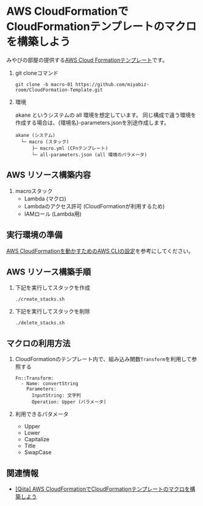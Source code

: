 # AWS CloudFormationでCloudFormationテンプレートのマクロを構築しよう
みやびの部屋の提供する[AWS Cloud Formationテンプレート](https://github.com/miyabiz-room/CloudFormation-Template/tree/main)です。

1.  git cloneコマンド

    ```
    git clone -b macro-01 https://github.com/miyabiz-room/CloudFormation-Template.git
    ```

2.  環境

    akane というシステムの all 環境を想定しています。
    同じ構成で違う環境を作成する場合は、{環境名}-parameters.jsonを別途作成します。

    ```
    akane (システム)
      └─ macro (スタック)
          ├─ macro.yml (CFnテンプレート)
          └─ all-parameters.json (all 環境のパラメータ)
    ```

## AWS リソース構築内容
  1. macroスタック
      - Lambda (マクロ)
      - Lambdaのアクセス許可 (CloudFormationが利用するため)
      - IAMロール (Lambda用)

## 実行環境の準備
[AWS CloudFormationを動かすためのAWS CLIの設定](https://qiita.com/miyabiz/items/fed11796f0ea2b7608f4)を参考にしてください。

## AWS リソース構築手順
1.  下記を実行してスタックを作成

    ```
    ./create_stacks.sh
    ```

2.  下記を実行してスタックを削除

    ```
    ./delete_stacks.sh
    ```

## マクロの利用方法
1.  CloudFormationのテンプレート内で、組み込み関数```Transform```を利用して参照する

    ```
    Fn::Transform:
      - Name: convertString
        Parameters:
          InputString: 文字列
          Operation: Upper (パラメータ)
    ```

2.  利用できるパタメータ

    - Upper
    - Lower
    - Capitalize
    - Title
    - SwapCase

## 関連情報
  - [[Qiita] AWS CloudFormationでCloudFormationテンプレートのマクロを構築しよう](https://qiita.com/miyabiz/items/8246de1865b0a3308cda)